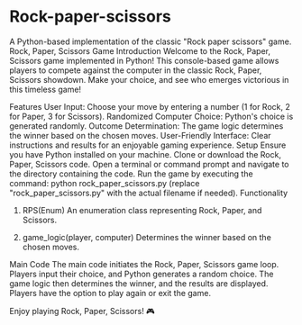 # Rock-paper-scissors
A Python-based implementation of the classic "Rock paper scissors" game.
Rock, Paper, Scissors Game
Introduction
Welcome to the Rock, Paper, Scissors game implemented in Python! This console-based game allows players to compete against the computer in the classic Rock, Paper, Scissors showdown. Make your choice, and see who emerges victorious in this timeless game!

Features
User Input: Choose your move by entering a number (1 for Rock, 2 for Paper, 3 for Scissors).
Randomized Computer Choice: Python's choice is generated randomly.
Outcome Determination: The game logic determines the winner based on the chosen moves.
User-Friendly Interface: Clear instructions and results for an enjoyable gaming experience.
Setup
Ensure you have Python installed on your machine.
Clone or download the Rock, Paper, Scissors code.
Open a terminal or command prompt and navigate to the directory containing the code.
Run the game by executing the command: python rock_paper_scissors.py (replace "rock_paper_scissors.py" with the actual filename if needed).
Functionality

1. RPS(Enum)
   An enumeration class representing Rock, Paper, and Scissors.

2. game_logic(player, computer)
   Determines the winner based on the chosen moves.

Main Code
The main code initiates the Rock, Paper, Scissors game loop. Players input their choice, and Python generates a random choice. The game logic then determines the winner, and the results are displayed. Players have the option to play again or exit the game.


Enjoy playing Rock, Paper, Scissors! 🎮





